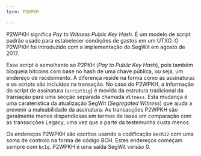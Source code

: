 ```yaml
---
term: P2WPKH

---
```

P2WPKH significa *Pay to Witness Public Key Hash*. É um modelo de script padrão usado para estabelecer condições de gastos em um UTXO. O P2WPKH foi introduzido com a implementação do SegWit em agosto de 2017.

Esse script é semelhante ao P2PKH (*Pay to Public Key Hash*), pois também bloqueia bitcoins com base no hash de uma chave pública, ou seja, um endereço de recebimento. A diferença reside na forma como as assinaturas e os scripts são incluídos na transação. No caso do P2WPKH, a informação do script de assinatura (`scriptSig`) é movida da estrutura tradicional da transação para uma secção separada chamada `Witness`. Esta mudança é uma caraterística da atualização SegWit (*Segregated Witness*) que ajuda a prevenir a maleabilidade da assinatura. As transacções P2WPKH são geralmente menos dispendiosas em termos de taxas em comparação com as transacções Legacy, uma vez que a parte da testemunha custa menos.

Os endereços P2WPKH são escritos usando a codificação `Bech32` com uma soma de controlo na forma de código BCH. Estes endereços começam sempre com `bc1q`. P2WPKH é uma saída SegWit versão 0.